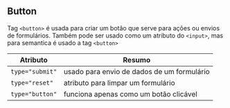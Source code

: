 ## Button

Tag ```<button>``` é usada para criar um botão que serve para ações ou envios de formulários. Também pode ser usado como um atributo do ```<input>```, mas para semantica é usado a tag ```<button>```

| Atributo | Resumo |
| --- | ---- |
| ```type="submit"``` | usado para envio de dados de um formulário |
| ```type="reset"``` | atributo para limpar um formulário |
| ```type="button"``` | funciona apenas como um botão clicável |
